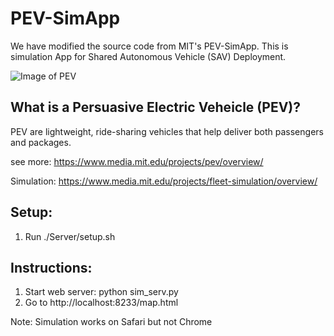 # PEV-SimApp
We have modified the source code from MIT's PEV-SimApp. This is simulation App for Shared Autonomous Vehicle (SAV) Deployment.

![Image of PEV](https://web.iii.org.tw/Files/Channel/Press/News/228/20161013-1.jpg)

## What is a Persuasive Electric Veheicle (PEV)?
PEV are lightweight, ride-sharing vehicles that help deliver both passengers and packages.

see more: https://www.media.mit.edu/projects/pev/overview/

Simulation: https://www.media.mit.edu/projects/fleet-simulation/overview/

## Setup:
1. Run ./Server/setup.sh

## Instructions:
1. Start web server: python sim_serv.py
2. Go to http://localhost:8233/map.html

Note: Simulation works on Safari but not Chrome
